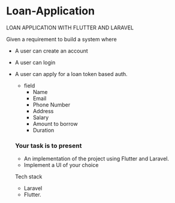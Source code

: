 # Loan-Application
LOAN APPLICATION WITH FLUTTER AND LARAVEL

Given a requirement to build a system where 

* A user can create an account
* A user can login
* A user can apply for a loan token based auth.
   * field
     * Name 
     * Email
     * Phone Number
     * Address 
     * Salary 
     * Amount to borrow
     * Duration
     
     
  ### Your task is to present
    * An implementation of the project using Flutter and Laravel.
    * Implement a UI of your choice
    
    Tech stack
    
    * Laravel 
    * Flutter.
